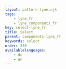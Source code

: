 ```yaml
---
layout: pattern-lyne.njk
tags: 
    - lyne_fr
    - lyne_components_fr
key: select-lyne_fr
title: Select
parent: components-lyne_fr
keywords: select
order: 330
availablelanguages: 
    - de
    - en
---
```

